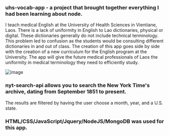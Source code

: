 ### uhs-vocab-app - a project that brought together everything I had been learning about node. 
I teach medical English at the University of Health Sciences in Vientiane, Laos. There is a lack of uniformity
in English to Lao dictionaries, physical or digital. These dictionaries generally do not include technical 
terminology. This problem led to confusion as the students would be consulting different dictionaries in and 
out of class. The creation of this app goes side by side with the creation of a new curriculum for the English 
program at the University. The app will give the future medical professionals of Laos the uniformity in medical 
terminology they need to efficiently study. 

![image](https://user-images.githubusercontent.com/24151430/32761036-0ba7ed98-c8a6-11e7-86a8-410877535a96.png)



### nyt-search-api allows you to search the New York Time's archive, dating from September 1851 to present.
The results are filtered by having the user choose a month, year, and a U.S. state.

### HTML/CSS/JavaScript/Jquery/NodeJS/MongoDB was used for this app.
